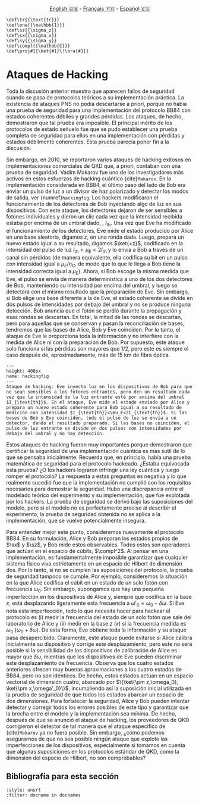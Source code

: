 <p style="text-align: center;">
    <a id="linken" href="../../../../en/content/index.html">English &#x1F1EC;&#x1F1E7;</a> - 
    <a id="linkfr" href="../../../../fr/content/index.html">Français &#x1F1EB;&#x1F1F7;</a> - 
    <a id="linkes" href="../../../../es/content/index.html">Español &#x1F1EA;&#x1F1F8;</a>
</p>
<script>
    currentPage = window.location.href;
    beforeLang = currentPage.slice(0, currentPage.indexOf("content") - 3);
    afterLang = currentPage.slice(currentPage.indexOf("content"));
    document.getElementById("linken").href = beforeLang + "en/" + afterLang;
    document.getElementById("linkfr").href = beforeLang + "fr/" + afterLang;
    document.getElementById("linkes").href = beforeLang + "es/" + afterLang;
</script>


```{math}
\def\tr{{\text{tr}}}
\def\one{{\mathbb{1}}}
\def\sz{{\sigma_z}}
\def\sx{{\sigma_x}}
\def\sy{{\sigma_y}}
\def\compl{{\mathbb{C}}}
\def\proj#1{\ket{#1}\!\bra{#1}}
```

# Ataques de Hacking

Toda la discusión anterior muestra que aparecen fallos de seguridad cuando se pasa de protocolos teóricos a su implementación práctica. La existencia de ataques PNS no podía descartarse a priori, porque no había una prueba de seguridad para una implementación del protocolo BB84 con estados coherentes débiles y grandes pérdidas. Los ataques, de hecho, demostraron que tal prueba era imposible. El principal mérito de los protocolos de estado señuelo fue que se pudo establecer una prueba completa de seguridad para ellos en una implementación con pérdidas y estados débilmente coherentes. Esta prueba parecía poner fin a la discusión.

Sin embargo, en 2010, se reportaron varios ataques de hacking exitosos en implementaciones comerciales de QKD que, a priori, contaban con una prueba de seguridad. Vadim Makarov fue uno de los investigadores más activos en estos esfuerzos de hacking cuántico {cite}`Makarov`. En la implementación considerada en BB84, el último paso del lado de Bob era enviar un pulso de luz a un divisor de haz polarizado y detectar los modos de salida, ver {numref}`hackingfig`. Los hackers modificaron el funcionamiento de los detectores de Bob inyectando algo de luz en sus dispositivos. Con este ataque, los detectores dejaron de ser sensibles a fotones individuales y dieron un clic cada vez que la intensidad recibida estaba por encima de un umbral dado, , $I_{\text{th}}$. Una vez que Eve ha modificado el funcionamiento de los detectores, Eve mide el estado producido por Alice en una base aleatoria, digamos $z$, en una ronda dada. Luego, prepara un nuevo estado igual a su resultado, digamos $\ket{+z}$, codificado en la intensidad del pulso de luz $I_{\text{th}}<\mu_E<2I_{\text{th}}$ y lo envía a Bob a través de un canal sin pérdidas (de manera equivalente, ella codifica su bit en un pulso con intensidad igual a $\mu_E/\eta_C$, de modo que lo que le llega a Bob tiene la intensidad correcta igual a $\mu_E$). Ahora, si Bob escoge la misma medida que Eve, el pulso se envía de manera determinística a uno de los dos detectores de Bob, manteniendo su intensidad por encima del umbral, y luego se detectará con el mismo resultado que la preparación de Eve. Sin embargo, si Bob elige una base diferente a la de Eve, el estado coherente se divide en dos pulsos de intensidades por debajo del umbral y no se produce ninguna detección. Bob anuncia que el fotón se perdió durante la propagación y esas rondas se descartan. En total, la mitad de las rondas se descartan, pero para aquellas que se conservan y pasan la reconciliación de bases, tendremos que las bases de Alice, Bob y Eve coinciden. Por lo tanto, el ataque de Eve le proporciona toda la información y no interfiere con la medida de Alice ni con la preparación de Bob. Por supuesto, este ataque solo funciona si las pérdidas son mayores que $1/2$, pero este es siempre el caso después de, aproximadamente, más de 15 km de fibra óptica.

```{figure} ./Hacking.png
---
height: 400px
name: hackingfig
---
Ataque de hacking: Eve inyecta luz en los dispositivos de Bob para que no sean sensibles a los fotones entrantes, pero den un resultado cada vez que la intensidad de la luz entrante esté por encima del umbral $I_{\text{th}}$. En el ataque, Eve mide el estado enviado por Alice y prepara un nuevo estado coherente para Bob igual a su resultado de medición con intensidad $I_{\text{th}}<\mu_E<2I_{\text{th}}$. Si las bases de Bob y Eve coinciden, todo el pulso de luz se envía a un detector, dando el resultado preparado. Si las bases no coinciden, el pulso de luz entrante se divide en dos pulsos con intensidades por debajo del umbral y no hay detección.
```

Estos ataques de hacking fueron muy importantes porque demostraron que certificar la seguridad de una implementación cuántica es más sutil de lo que se pensaba inicialmente. Recuerda que, en principio, había una prueba matemática de seguridad para el protocolo hackeado. ¿Estaba equivocada esta prueba? ¿O los hackers lograron infringir una ley cuántica y luego romper el protocolo? La respuesta a estas preguntas es negativa y lo que realmente sucedió fue que la implementación no cumplió con los requisitos necesarios para demostrar la seguridad. Hubo una discrepancia entre el modelado teórico del experimento y su implementación, que fue explotada por los hackers. La prueba de seguridad se derivó bajo las suposiciones del modelo, pero si el modelo no es perfectamente preciso al describir el experimento, la prueba de seguridad obtenida no se aplica a la implementación, que se vuelve potencialmente insegura.

Para entender mejor este punto, consideremos nuevamente el protocolo BB84. En su formulación, Alice y Bob preparan los estados propios de $\sx$ y $\sz$, y Bob mide estos observables.  Todos estos son operadores que actúan en el espacio de cúbits, $\compl^2$. Al pensar en una implementación, es fundamentalmente imposible garantizar que cualquier sistema físico viva estrictamente en un espacio de Hilbert de dimensión dos. Por lo tanto, si no se cumplen las suposiciones del protocolo, la prueba de seguridad tampoco se cumple. Por ejemplo, consideremos la situación en la que Alice codifica el cúbit en un estado de un solo fotón con frecuencia $\omega_0$. Sin embargo, supongamos que hay una pequeña imperfección en los dispositivos de Alice y, siempre que codifica en la base $x$, está desplazando ligeramente esta frecuencia a $\omega'_0=\omega_0+\delta\omega$. Si Eve nota esta imperfección, todo lo que necesita hacer para hackear el protocolo es (i) medir la frecuencia del estado de un solo fotón que sale del laboratorio de Alice y (ii) medir en la base $z$ ($x$) si la frecuencia medida es $\omega_0$ ($\omega_0+\delta\omega$). De esta forma, Eve obtiene toda la información y su ataque pasa desapercibido. Claramente, este ataque puede evitarse si Alice calibra inicialmente su dispositivo y corrige este desplazamiento, pero este no será posible si la sensibilidad de los dispositivos de calibración de Alice es mayor que $\delta\omega$, mientras que los dispositivos de Eve pueden discriminar este desplazamiento de frecuencia. Observa que los cuatro estados anteriores ofrecen muy buenas aproximaciones a los cuatro estados de BB84, pero no son idénticos. De hecho, estos estados actúan en un espacio vectorial de dimensión cuatro, abarcado por $\{\ket{\pm z,\omega_0}, \ket{\pm x,\omega'_0}\}$, incumpliendo así la suposición inicial utilizada en la prueba de seguridad de que todos los estados abarcan un espacio de dos dimensiones. Para fortalecer la seguridad, Alice y Bob pueden intentar detectar y corregir todos los errores posibles de este tipo y garantizar que la brecha entre el modelo y la implementación sea mínima. De hecho, después de que se anunció el ataque de hacking, los proveedores de QKD corrigieron el detector de tal manera que el ataque específico de {cite}`Makarov` ya no fuera posible. Sin embargo, ¿cómo podemos asegurarnos de que no sea posible ningún ataque que explote las imperfecciones de los dispositivos, especialmente si tomamos en cuenta que algunas suposiciones en los protocolos estándar de QKD, como la dimensión del espacio de Hilbert, no son comprobables?

## Bibliografía para esta sección
```{bibliography}
:style: unsrt
:filter: docname in docnames
```